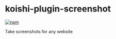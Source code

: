 # koishi-plugin-screenshot

[![npm](https://img.shields.io/npm/v/koishi-plugin-screenshot?style=flat-square)](https://www.npmjs.com/package/koishi-plugin-screenshot)

Take screenshots for any website
